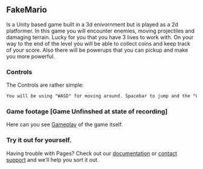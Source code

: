 ## FakeMario

Is a Unity based game built in a 3d enivornment but is played as a 2d platformer. In this game you will encounter enemies, moving projectiles and damaging terrain. Lucky for you that you have 3 lives to work with. On your way to the end of the level you will be able to collect coins and keep track of your score. Also there will be powerups that you can pickup and make you more powerful. 
### Controls

The Controls are rather simple:

```markdown
You will be using "WASD" for moving around. Spacebar to jump and the "C" key to crouch
```

### Game footage [Game Unfinshed at state of recording]

Here can you see [Gameplay](https://youtu.be/Sx2RsTM39-A) of the game itself.

### Try it out for yourself.

Having trouble with Pages? Check out our [documentation](https://docs.github.com/categories/github-pages-basics/) or [contact support](https://support.github.com/contact) and we’ll help you sort it out.

